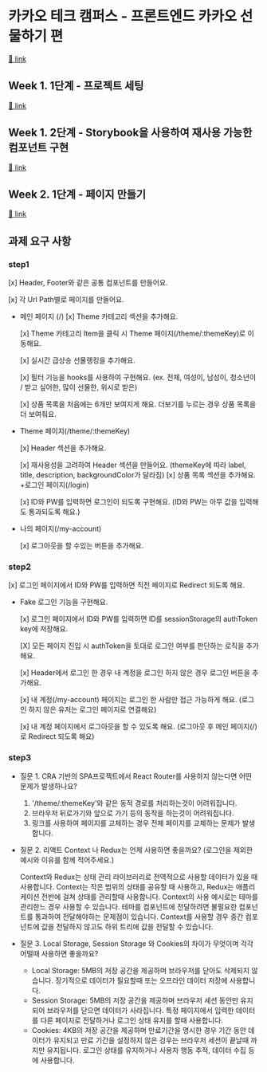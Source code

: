 # 카카오 테크 캠퍼스 - 프론트엔드 카카오 선물하기 편

[🔗 link](https://edu.nextstep.camp/s/hazAC9xa)

## Week 1. 1단계 - 프로젝트 세팅

[🔗 link](https://edu.nextstep.camp/s/hazAC9xa/ls/QzgHvzRM)

## Week 1. 2단계 - Storybook을 사용하여 재사용 가능한 컴포넌트 구현

[🔗 link](https://edu.nextstep.camp/s/hazAC9xa/ls/4wYFPW1K)

## Week 2. 1단계 - 페이지 만들기

[🔗 link](https://edu.nextstep.camp/s/hazAC9xa/ls/QzV1ncxk)

## 과제 요구 사항

### step1

[x] Header, Footer와 같은 공통 컴포넌트를 만들어요.

[x] 각 Url Path별로 페이지를 만들어요.

- 메인 페이지 (/)
  [x] Theme 카테고리 섹션을 추가해요.
  
  [x] Theme 카테고리 Item을 클릭 시 Theme 페이지(/theme/:themeKey)로 이동해요.
  
  [x] 실시간 급상승 선물랭킹을 추가해요.
  
  [x] 필터 기능을 hooks를 사용하여 구현해요. (ex. 전체, 여성이, 남성이, 청소년이 / 받고 싶어한, 많이 선물한, 위시로 받은)
  
  [x] 상품 목록을 처음에는 6개만 보여지게 해요. 더보기를 누르는 경우 상품 목록을 더 보여줘요.
  
- Theme 페이지(/theme/:themeKey)
  
  [x] Header 섹션을 추가해요.
  
  [x] 재사용성을 고려하여 Header 섹션을 만들어요. (themeKey에 따라 label, title, description, backgroundColor가 달라짐)
  [x] 상품 목록 섹션을 추가해요. +로그인 페이지(/login)
  
  [x] ID와 PW를 입력하면 로그인이 되도록 구현해요. (ID와 PW는 아무 값을 입력해도 통과되도록 해요.)
- 나의 페이지(/my-account)
  
  [x] 로그아웃을 할 수있는 버튼을 추가해요.

### step2

[x] 로그인 페이지에서 ID와 PW를 입력하면 직전 페이지로 Redirect 되도록 해요.

- Fake 로그인 기능을 구현해요.
  
  [x] 로그인 페이지에서 ID와 PW를 입력하면 ID를 sessionStorage의 authToken key에 저장해요.
  
  [X] 모든 페이지 진입 시 authToken을 토대로 로그인 여부를 판단하는 로직을 추가해요.
  
  [x] Header에서 로그인 한 경우 내 계정을 로그인 하지 않은 경우 로그인 버튼을 추가해요.
  
  [x] 내 계정(/my-account) 페이지는 로그인 한 사람만 접근 가능하게 해요. (로그인 하지 않은 유저는 로그인 페이지로 연결해요)
  
  [x] 내 계정 페이지에서 로그아웃을 할 수 있도록 해요. (로그아웃 후 메인 페이지(/) 로 Redirect 되도록 해요)

### step3

- 질문 1. CRA 기반의 SPA프로젝트에서 React Router를 사용하지 않는다면 어떤 문제가 발생하나요?

  1. '/theme/:themeKey'와 같은 동적 경로를 처리하는것이 어려워집니다.
  2. 브라우저 뒤로가기와 앞으로 가기 등의 동작을 하는것이 어려워집니다.
  3. 링크를 사용하여 페이지를 교체하는 경우 전체 페이지를 교체하는 문제가 발생합니다.

- 질문 2. 리액트 Context 나 Redux는 언제 사용하면 좋을까요? (로그인을 제외한 예시와 이유를 함께 적어주세요.)

  Context와 Redux는 상태 관리 라이브러리로 전역적으로 사용할 데이터가 있을 때 사용합니다. Context는 작은 범위의 상태를 공유할 때 사용하고, Redux는 애플리케이션 전반에 걸쳐 상태를 관리할때 사용합니다. Context의 사용 예시로는 테마를 관리한느 경우 사용할 수 있습니다. 테마를 컴포넌트에 전달하려면 불필요한 컴포넌트를 통과하여 전달해야하는 문제점이 있습니다. Context를 사용할 경우 중간 컴포넌트에 값을 전달하지 않고도 하위 트리에 값을 전달할 수 있습니다.

- 질문 3. Local Storage, Session Storage 와 Cookies의 차이가 무엇이며 각각 어떨때 사용하면 좋을까요?

  - Local Storage: 5MB의 저장 공간을 제공하며 브라우저를 닫아도 삭제되지 않습니다. 장기적으로 데이터가 필요할때 또는 오프라인 데이터 저장에 사용합니다.
  - Session Storage: 5MB의 저장 공간을 제공하며 브라우저 세션 동안만 유지되어 브라우저를 닫으면 데이터가 사라집니다. 특정 페이지에서 입력한 데이터를 다른 페이지로 전달하거나 로그인 상태 유지를 할때 사용합니다.
  - Cookies: 4KB의 저장 공간을 제공하며 만료기간을 명시한 경우 기간 동안 데이터가 유지되고 만료 기간을 설정하지 않은 겅우는 브라우저 세션이 끝날때 까지만 유지됩니다. 로그인 상태를 유지하거나 사용자 행동 추적, 데이터 수집 등에 사용합니다.
